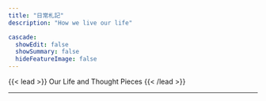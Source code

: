 ```yaml
---
title: "日常札記"
description: "How we live our life"

cascade:
  showEdit: false
  showSummary: false
  hideFeatureImage: false
---
```


{{< lead >}}
Our Life and Thought Pieces
{{< /lead >}}

---
